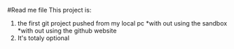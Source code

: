 #Read me file
This project is:
  1. the first git project pushed from my local pc
    *with out using the sandbox
    *with out using the github website
  2. It's totaly optional
